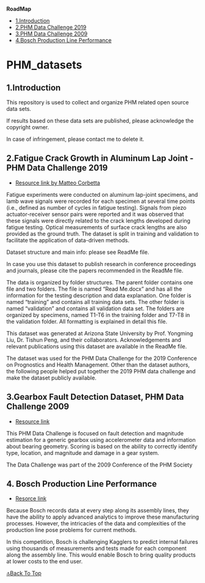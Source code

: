 **RoadMap**
<!-- TOC -->

- [1.Introduction](#1Introduction)
- [2.PHM Data Challenge 2019](#2fatigue-crack-growth-in-aluminum-lap-joint---phm-data-challenge-2019)
- [3.PHM Data Challenge 2009](#3gearbox-fault-detection-dataset-phm-data-challenge-2009)
- [4.Bosch Production Line Performance](#4-bosch-production-line-performance)

<!-- /TOC -->

# PHM_datasets
## 1.Introduction
This repository is used to collect and organize PHM related open source data sets.

If results based on these data sets are published, please acknowledge the copyright owner.

In case of infringement, please contact me to delete it.

## 2.Fatigue Crack Growth in Aluminum Lap Joint - PHM Data Challenge 2019
* [Resource link by Matteo Corbetta](https://c3.nasa.gov/dashlink/resources/1014/)

Fatigue experiments were conducted on aluminum lap-joint specimens, and lamb wave signals were recorded for each specimen at several time points (i.e., defined as number of cycles in fatigue testing). Signals from piezo actuator-receiver sensor pairs were reported and it was observed that these signals were directly related to the crack lengths developed during fatigue testing. Optical measurements of surface crack lengths are also provided as the ground truth. The dataset is split in training and validation to facilitate the application of data-driven methods.

Dataset structure and main info: please see ReadMe file.

In case you use this dataset to publish research in conference proceedings and journals, please cite the papers recommended in the ReadMe file.

The data is organized by folder structures. The parent folder contains one file and two folders. The file is named “Read Me.docx” and has all the information for the testing description and data explanation. One folder is named “training” and contains all training data sets. The other folder is named “validation” and contains all validation data set. The folders are organized by specimens, named T1-T6 in the training folder and T7-T8 in the validation folder. All formatting is explained in detail this file.

This dataset was generated at Arizona State University by Prof. Yongming Liu, Dr. Tishun Peng, and their collaborators. Acknowledgements and relevant publications using this dataset are available in the ReadMe file.

The dataset was used for the PHM Data Challenge for the 2019 Conference on Prognostics and Health Management. Other than the dataset authors, the following people helped put together the 2019 PHM data challenge and make the dataset publicly available.

## 3.Gearbox Fault Detection Dataset, PHM Data Challenge 2009

* [Resource link](https://c3.nasa.gov/dashlink/resources/997/)

This PHM Data Challenge is focused on fault detection and magnitude estimation for a generic gearbox using accelerometer data and information about bearing geometry. Scoring is based on the ability to correctly identify type, location, and magnitude and damage in a gear system.

The Data Challenge was part of the 2009 Conference of the PHM Society

## 4. Bosch Production Line Performance
* [Resorce link](https://www.kaggle.com/c/bosch-production-line-performance/overview/ieee-bigdata-2016)

Because Bosch records data at every step along its assembly lines, they have the ability to apply advanced analytics to improve these manufacturing processes. However, the intricacies of the data and complexities of the production line pose problems for current methods.

In this competition, Bosch is challenging Kagglers to predict internal failures using thousands of measurements and tests made for each component along the assembly line. This would enable Bosch to bring quality products at lower costs to the end user.


[:top:Back To Top](#1Introduction)

